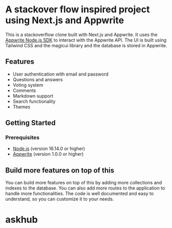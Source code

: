 # A stackover flow inspired project using Next.js and Appwrite


This is a stackoverflow clone built with Next.js and Appwrite. It uses the [Appwrite Node.js SDK](https://github.com/appwrite/sdk-for-node) to interact with the Appwrite API. The UI is built using Tailwind CSS and the magicui library and the database is stored in Appwrite.

## Features

-   User authentication with email and password
-   Questions and answers
-   Voting system
-   Comments
-   Markdown support
-   Search functionality
-   Themes

## Getting Started  

### Prerequisites

-   [Node.js](https://nodejs.org/en/download/) (version 16.14.0 or higher)
-   [Appwrite](https://appwrite.io/docs/installation) (version 1.0.0 or higher)

## Build more features on top of this

You can build more features on top of this by adding more collections and indexes to the database. You can also add more routes to the application to handle more functionalities. The code is well documented and easy to understand, so you can customize it to your needs.

# askhub
